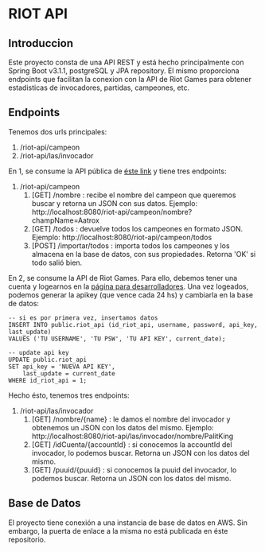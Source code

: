 # RIOT API

## Introduccion

Este proyecto consta de una API REST y está hecho principalmente con Spring Boot v3.1.1, postgreSQL y JPA repository. 
El mismo proporciona endpoints que facilitan la conexion con la API de Riot Games para obtener
estadisticas de invocadores, partidas, campeones, etc.

## Endpoints

Tenemos dos urls principales:
1. /riot-api/campeon
2. /riot-api/las/invocador

En 1, se consume la API pública de [éste link](https://ddragon.leagueoflegends.com/cdn/13.13.1/data/en_US/champion.json)
y tiene tres endpoints:

1. /riot-api/campeon
   1. [GET] /nombre : recibe el nombre del campeon que queremos buscar y retorna un JSON con sus datos.
    Ejemplo: http://localhost:8080/riot-api/campeon/nombre?champName=Aatrox 
   2. [GET] /todos : devuelve todos los campeones en formato JSON. Ejemplo: http://localhost:8080/riot-api/campeon/todos
   3. [POST] /importar/todos : importa todos los campeones y los almacena en la base de datos, con sus propiedades. Retorna 'OK' si todo salió bien.

En 2, se consume la API de Riot Games. Para ello, debemos tener una cuenta y logearnos en la [página para desarrolladores](https://developer.riotgames.com/). 
Una vez logeados, podemos generar la apikey (que vence cada 24 hs) y cambiarla en la base de datos:

    -- si es por primera vez, insertamos datos
    INSERT INTO public.riot_api (id_riot_api, username, password, api_key, last_update)
    VALUES ('TU USERNAME', 'TU PSW', 'TU API KEY', current_date);

    -- update api key
    UPDATE public.riot_api
    SET api_key = 'NUEVA API KEY',
        last_update = current_date 
    WHERE id_riot_api = 1;

Hecho ésto, tenemos tres endpoints:

1. /riot-api/las/invocador
   1. [GET] /nombre/{name} : le damos el nombre del invocador y obtenemos un JSON con los datos del mismo. Ejemplo: http://localhost:8080/riot-api/las/invocador/nombre/PalitKing
   2. [GET] /idCuenta/{accountId} : si conocemos la accountId del invocador, lo podemos buscar. Retorna un JSON con los datos del mismo.
   3. [GET] /puuid/{puuid} : si conocemos la puuid del invocador, lo podemos buscar. Retorna un JSON con los datos del mismo.

## Base de Datos

El proyecto tiene conexión a una instancia de base de datos en AWS. Sin embargo, la 
puerta de enlace a la misma no está publicada en éste repositorio.

